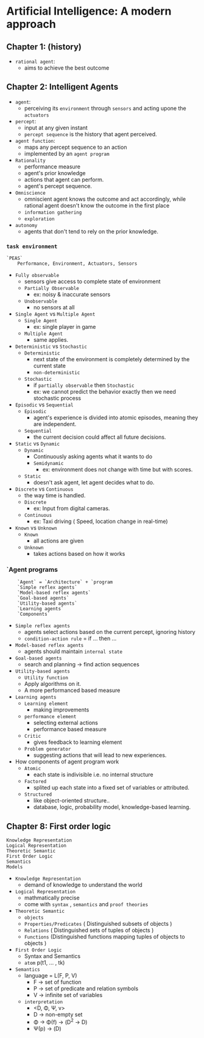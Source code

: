 # Artificial Intelligence: A modern approach

## Chapter 1: (history)

-   `rational agent`:
    -   aims to achieve the best outcome
## Chapter 2: Intelligent Agents

-   `agent`:
    -   perceiving its `environment` through `sensors`  and acting upone the `actuators`
-   `percept`:
    -   input at any given instant
    -   `percept sequence` is the history that agent perceived.
-   `agent function`:
    -   maps any percept sequence to an action
    -   implemented by an `agent program`
-   `Rationality`
    -   performance measure
    -   agent's prior knowledge
    -   actions that agent can perform.
    -   agent's percept sequence.
-   `Omniscience`
    -   omniscient agent knows the outcome and act accordingly, while rational agent doesn't
    know the outcome in the first place
    -   `information gathering`
    -   `exploration`
-   `autonomy`
    -   agents that don't tend to rely on the prior knowledge.
###   `task environment`
    `PEAS`
        Performance, Environment, Actuators, Sensors
    
    
-   `Fully observable` 
    -   sensors give access to complete state of environment
    -   `Partially Observable`
        -   ex: noisy & inaccurate sensors
    -   `Unobservable`
        -   no sensors at all
-   `Single Agent` vs `Multiple Agent`
    -   `Single Agent`  
        -   ex: single player in game
    -   `Multiple Agent`
        -   same applies.
-   `Deterministic` vs `Stochastic`
    -   `Deterministic`
        -   next state of the environment is completely determined by
        the current state
        -   `non-deterministic`
    -   `Stochastic`
        -   if `partially observable` then `Stochastic`
        -   ex: we cannot predict the behavior exactly then we need stochastic process
-   `Episodic` vs `Sequential`
    -   `Episodic` 
        -   agent's experience is divided into atomic episodes, meaning they are independent.
    -   `Sequential`
        -   the current decision could affect all future decisions.
-   `Static` vs `Dynamic`
    -   `Dynamic`
        -   Continuously asking agents what it wants to do
        -   `Semidynamic`
            -   ex: environment does not change with time but with scores.
    -   `Static`
        -   doesn't ask agent, let agent decides what to do.
-   `Discrete` vs `Continuous`
    -   the way time is handled.
    -   `Discrete`
        -   ex: Input from digital cameras.
    -   `Continuous`
        -   ex: Taxi driving ( Speed, location change in real-time)
-   `Known` vs `Unknown`
    -   `Known`
        -   all actions are given
    -   `Unknown`
        -   takes actions based on how it works
### `Agent programs
        `Agent` = `Architecture` + `program
        `Simple reflex agents`
        `Model-based reflex agents`
        `Goal-based agents`
        `Utility-based agents`
        `Learning agents`
        `Components`

-   `Simple reflex agents`
    -   agents select actions based on the current percept, ignoring history
    -   `condition-action rule` = if ... then ...
-   `Model-based reflex agents`
    -   agents should maintain `internal state`
-   `Goal-based agents`
    -   search and planning -> find action sequences
-   `Utility-based agents`
    -   `Utility function`
    -   Apply algorithms on it.
    -   A more performanced based measure
-   `Learning agents`
    -   `Learning element`
        -   making improvements
    -   `performance element`
        -   selecting external actions 
        -   performance based measure 
    -   `Critic`
        -   gives feedback to learning element
    -   `Problem generator`
        -   suggesting actions that will lead to new experiences.
-   How components of agent program work
    -   `Atomic`
        -   each state is indivisible i.e. no internal structure
    -   `Factored`
        -   splited up each state into a fixed set of variables or attributed.
    -   `Structured`
        -   like object-oriented structure..
        -   database, logic, probability model, knowledge-based learning.
        
## Chapter 8: First order logic     
    Knowledge Representation
    Logical Representation
    Theoretic Semantic
    First Order Logic
    Semantics
    Models

-   `Knowledge Representation`
    -   demand of knowledge to understand the world
-   `Logical Representation`
    -   mathmatically precise
    -   come with `syntax` , `semantics` and `proof theories`
-   `Theoretic Semantic`
    -   `objects`
    -   `Properties/Predicates`  ( Distinguished subsets of objects )
    -   `Relations` ( Distinguished sets of tuples of objects )
    -   `Functions` (Distinguished functions mapping tuples of objects to objects )
-   `First Order Logic`
    -   Syntax and Semantics
    -   `atom` p(t1, ... , tk)
-   `Semantics`
    -   language = L(F, P, V)
        -   F -> set of function
        -   P -> set of predicate and relation symbols
        -   V -> infinite set of variables
    -   `interpretation`
        -   <D, Φ, Ψ, v>
        -   D -> non-empty set
        -   Φ -> Φ(f) -> (D<sup>2</sup> -> D) 
        -   Ψ(p) -> (D)

    
    
    
    
    
    
    
    
    
    
    
    
    
